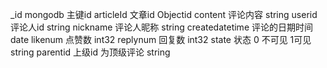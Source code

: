 

_id         mongodb 主键id
articleId   文章id   Objectid
content     评论内容 string
userid      评论人id  string
nickname    评论人昵称  string
createdatetime   评论的日期时间  date
likenum         点赞数  int32
replynum        回复数 int32
state           状态   0 不可见 1可见 string
parentid         上级id  为顶级评论 string